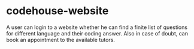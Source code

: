 # codehouse-website

A user can login to a website whether he can find a finite list of questions for different language and their coding answer. Also in case of doubt,
can book an appointment to the available tutors.
